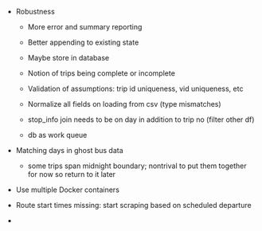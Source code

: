 - Robustness
  - More error and summary reporting
  - Better appending to existing state
  - Maybe store in database
  - Notion of trips being complete or incomplete
  - Validation of assumptions: trip id uniqueness, vid uniqueness, etc
  - Normalize all fields on loading from csv (type mismatches)
  - stop_info join needs to be on day in addition to trip no (filter other df)

  - db as work queue


- Matching days in ghost bus data
  - some trips span midnight boundary; nontrival to put them together for now so return to it later


- Use multiple Docker containers
- Route start times missing: start scraping based on scheduled departure
- 